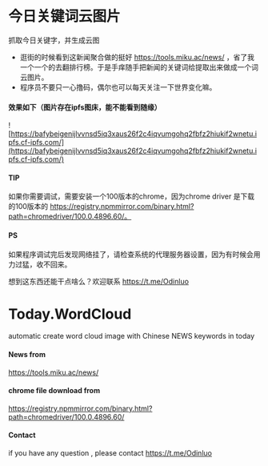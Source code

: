# 今日关键词云图片
抓取今日关键字，并生成云图

- 逛街的时候看到这新闻聚合做的挺好 https://tools.miku.ac/news/ ，省了我一个一个的去翻排行榜。于是手痒随手把新闻的关键词给提取出来做成一个词云图片。
- 程序员不要只一心撸码，偶尔也可以每天关注一下世界变化嘛。

#### 效果如下（图片存在ipfs图床，能不能看到随缘）
![https://bafybeigenijlvvnsd5iq3xaus26f2c4iqvumgohq2fbfz2hiukif2wnetu.ipfs.cf-ipfs.com/](https://bafybeigenijlvvnsd5iq3xaus26f2c4iqvumgohq2fbfz2hiukif2wnetu.ipfs.cf-ipfs.com/)

#### TIP
如果你需要调试，需要安装一个100版本的chrome，因为chrome driver 是下载的100版本的 https://registry.npmmirror.com/binary.html?path=chromedriver/100.0.4896.60/。

#### PS

如果程序调试完后发现网络挂了，请检查系统的代理服务器设置，因为有时候会用力过猛，收不回来。

想到这东西还能干点啥么？欢迎联系 https://t.me/Odinluo

# Today.WordCloud
automatic create word cloud image with Chinese NEWS keywords in today 

#### News from 
https://tools.miku.ac/news/

#### chrome file download from
https://registry.npmmirror.com/binary.html?path=chromedriver/100.0.4896.60/

#### Contact

if you have any question , please contact https://t.me/Odinluo
